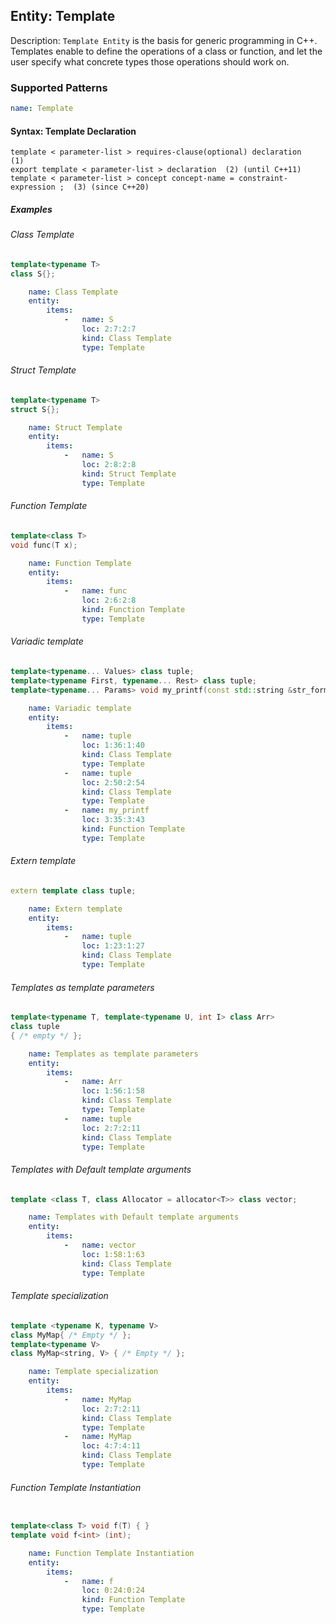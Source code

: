 ## Entity: Template

Description: `Template Entity` is the basis for generic programming in C++. Templates enable to define the operations of a class or function, and let the user specify what concrete types those operations should work on.

### Supported Patterns

```yaml
name: Template
```

#### Syntax: Template Declaration
```text
template < parameter-list > requires-clause(optional) declaration	(1)	
export template < parameter-list > declaration	(2)	(until C++11)
template < parameter-list > concept concept-name = constraint-expression ;	(3)	(since C++20)
```
##### Examples

###### Class Template

```CPP
template<typename T>
class S{};
```

```yaml
    name: Class Template
    entity:
        items:
            -   name: S
                loc: 2:7:2:7
                kind: Class Template
                type: Template
```

###### Struct Template
```CPP
template<typename T>
struct S{};
```

```yaml
    name: Struct Template
    entity:
        items:
            -   name: S
                loc: 2:8:2:8
                kind: Struct Template
                type: Template
```

###### Function Template
```CPP
template<class T>
void func(T x);
```

```yaml
    name: Function Template
    entity:
        items:
            -   name: func
                loc: 2:6:2:8
                kind: Function Template
                type: Template
```

###### Variadic template
```CPP
template<typename... Values> class tuple;
template<typename First, typename... Rest> class tuple;
template<typename... Params> void my_printf(const std::string &str_format, Params... parameters);
```

```yaml
    name: Variadic template
    entity:
        items:
            -   name: tuple
                loc: 1:36:1:40
                kind: Class Template
                type: Template
            -   name: tuple
                loc: 2:50:2:54
                kind: Class Template
                type: Template
            -   name: my_printf
                loc: 3:35:3:43
                kind: Function Template
                type: Template
```

###### Extern template
```CPP
extern template class tuple;
```

```yaml
    name: Extern template
    entity:
        items:
            -   name: tuple
                loc: 1:23:1:27
                kind: Class Template
                type: Template
```

###### Templates as template parameters
```CPP
template<typename T, template<typename U, int I> class Arr>
class tuple
{ /* empty */ };
```

```yaml
    name: Templates as template parameters
    entity:
        items:
            -   name: Arr
                loc: 1:56:1:58
                kind: Class Template
                type: Template
            -   name: tuple
                loc: 2:7:2:11
                kind: Class Template
                type: Template
```


###### Templates with Default template arguments
```CPP
template <class T, class Allocator = allocator<T>> class vector;
```

```yaml
    name: Templates with Default template arguments
    entity:
        items:
            -   name: vector
                loc: 1:58:1:63
                kind: Class Template
                type: Template
```

###### Template specialization
```CPP
template <typename K, typename V>
class MyMap{ /* Empty */ };
template<typename V>
class MyMap<string, V> { /* Empty */ };
```

```yaml
    name: Template specialization
    entity:
        items:
            -   name: MyMap
                loc: 2:7:2:11
                kind: Class Template
                type: Template
            -   name: MyMap
                loc: 4:7:4:11
                kind: Class Template
                type: Template
```


###### Function Template Instantiation
```CPP

template<class T> void f(T) { }
template void f<int> (int);
```

```yaml
    name: Function Template Instantiation
    entity:
        items:
            -   name: f
                loc: 0:24:0:24
                kind: Function Template
                type: Template
```